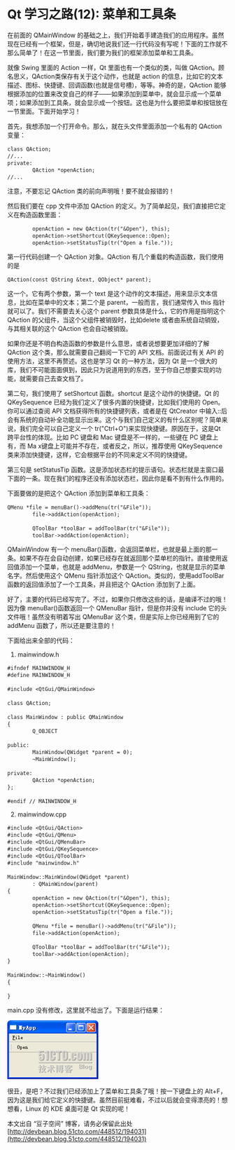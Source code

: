 # Qt 学习之路(12): 菜单和工具条

在前面的 QMainWindow 的基础之上，我们开始着手建造我们的应用程序。虽然现在已经有一个框架，但是，确切地说我们还一行代码没有写呢！下面的工作就不那么简单了！在这一节里面，我们要为我们的框架添加菜单和工具条。
 
就像 Swing 里面的 Action 一样，Qt 里面也有一个类似的类，叫做 QAction。顾名思义，QAction类保存有关于这个动作，也就是 action 的信息，比如它的文本描述、图标、快捷键、回调函数(也就是信号槽)，等等。神奇的是，QAction 能够根据添加的位置来改变自己的样子——如果添加到菜单中，就会显示成一个菜单项；如果添加到工具条，就会显示成一个按钮。这也是为什么要把菜单和按钮放在一节里面。下面开始学习！
 
首先，我想添加一个打开命令。那么，就在头文件里面添加一个私有的 QAction 变量：

```
class QAction; 
//... 
private: 
        QAction *openAction; 
//...
```

注意，不要忘记 QAction 类的前向声明哦！要不就会报错的！
 
然后我们要在 cpp 文件中添加 QAction 的定义。为了简单起见，我们直接把它定义在构造函数里面：

```
        openAction = new QAction(tr("&Open"), this); 
        openAction->setShortcut(QKeySequence::Open); 
        openAction->setStatusTip(tr("Open a file."));
```

第一行代码创建一个 QAction 对象。QAction 有几个重载的构造函数，我们使用的是

```
QAction(const QString &text, QObject* parent);
```

这一个。它有两个参数，第一个 text 是这个动作的文本描述，用来显示文本信息，比如在菜单中的文本；第二个是 parent，一般而言，我们通常传入 this 指针就可以了。我们不需要去关心这个 parent 参数具体是什么，它的作用是指明这个 QAction 的父组件，当这个父组件被销毁时，比如delete 或者由系统自动销毁，与其相关联的这个 QAction 也会自动被销毁。
 
如果你还是不明白构造函数的参数是什么意思，或者说想要更加详细的了解 QAction 这个类，那么就需要自己翻阅一下它的 API 文档。前面说过有关 API 的使用方法，这里不再赘述。这也是学习 Qt 的一种方法，因为 Qt 是一个很大的库，我们不可能面面俱到，因此只为说道用到的东西，至于你自己想要实现的功能，就需要自己去查文档了。
 
第二句，我们使用了 setShortcut 函数。shortcut 是这个动作的快捷键。Qt 的 QKeySequence 已经为我们定义了很多内置的快捷键，比如我们使用的 Open。你可以通过查阅 API 文档获得所有的快捷键列表，或者是在 QtCreator 中输入::后会有系统的自动补全功能显示出来。这个与我们自己定义的有什么区别呢？简单来说，我们完全可以自己定义一个 tr("Ctrl+O")来实现快捷键。原因在于，这是Qt 跨平台性的体现。比如 PC 键盘和 Mac 键盘是不一样的，一些键在 PC 键盘上有，而 Ma x键盘上可能并不存在，或者反之，所以，推荐使用 QKeySequence 类来添加快捷键，这样，它会根据平台的不同来定义不同的快捷键。
 
第三句是 setStatusTip 函数。这是添加状态栏的提示语句。状态栏就是主窗口最下面的一条。现在我们的程序还没有添加状态栏，因此你是看不到有什么作用的。
 
下面要做的是把这个 QAction 添加到菜单和工具条：

```
QMenu *file = menuBar()->addMenu(tr("&File")); 
        file->addAction(openAction); 
 
        QToolBar *toolBar = addToolBar(tr("&File")); 
        toolBar->addAction(openAction);
```

QMainWindow 有一个 menuBar()函数，会返回菜单栏，也就是最上面的那一条。如果不存在会自动创建，如果已经存在就返回那个菜单栏的指针。直接使用返回值添加一个菜单，也就是 addMenu，参数是一个 QString，也就是显示的菜单名字。然后使用这个 QMenu 指针添加这个 QAction。类似的，使用addToolBar 函数的返回值添加了一个工具条，并且把这个 QAction 添加到了上面。
 
好了，主要的代码已经写完了。不过，如果你只修改这些的话，是编译不过的哦！因为像 menuBar()函数返回一个 QMenuBar 指针，但是你并没有 include 它的头文件哦！虽然没有明着写出 QMenuBar 这个类，但是实际上你已经用到了它的 addMenu 函数了，所以还是要注意的！
 
下面给出来全部的代码：
 
1. mainwindow.h

```
#ifndef MAINWINDOW_H 
#define MAINWINDOW_H 
 
#include <QtGui/QMainWindow> 
 
class QAction; 
 
class MainWindow : public QMainWindow 
{ 
        Q_OBJECT 
 
public: 
        MainWindow(QWidget *parent = 0); 
        ~MainWindow(); 
 
private: 
        QAction *openAction; 
}; 
 
#endif // MAINWINDOW_H
```

2. mainwindow.cpp

```
#include <QtGui/QAction> 
#include <QtGui/QMenu> 
#include <QtGui/QMenuBar> 
#include <QtGui/QKeySequence> 
#include <QtGui/QToolBar> 
#include "mainwindow.h" 
 
MainWindow::MainWindow(QWidget *parent) 
        : QMainWindow(parent) 
{ 
        openAction = new QAction(tr("&Open"), this); 
        openAction->setShortcut(QKeySequence::Open); 
        openAction->setStatusTip(tr("Open a file.")); 
 
        QMenu *file = menuBar()->addMenu(tr("&File")); 
        file->addAction(openAction); 
 
        QToolBar *toolBar = addToolBar(tr("&File")); 
        toolBar->addAction(openAction); 
} 
 
MainWindow::~MainWindow() 
{ 
 
}
```

main.cpp 没有修改，这里就不给出了。下面是运行结果：

![](images/18.png)

很丑，是吧？不过我们已经添加上了菜单和工具条了哦！按一下键盘上的 Alt+F，因为这是我们给它定义的快捷键。虽然目前挺难看，不过以后就会变得漂亮的！想想看，Linux 的 KDE 桌面可是 Qt 实现的呢！

本文出自 “豆子空间” 博客，请务必保留此出处 [http://devbean.blog.51cto.com/448512/194031](http://devbean.blog.51cto.com/448512/194031)